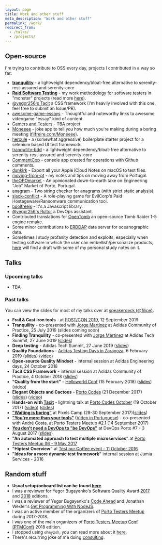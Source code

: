 ```yaml
---
layout: page
title: Work and other stuff
meta_description: "Work and other stuff"
permalink: /work/
redirect_from:
  - /talks/
  - /projects/
---
```


## Open-source

I'm trying to contribute to OSS every day, projects I contributed in a way so far:

- **[tranquility](https://tranquility-bdd.com/)** - a lightweight dependency/bloat-free alternative to serenity-rest-assured and serenity-core
- **[Raid Software Testing](https://raid-software-testing.com/)** - my work methodology for software testers in "monster" projects (read more [here](https://filfreire.com/posts/asymmetric_warfare)).
- [@yegor256's Tacit](https://github.com/yegor256/tacit) a CSS framework (I'm heavily involved with this one, feel free to submit an Issue/PR).
- [awesome-game-essays](https://github.com/filfreire/awesome-game-essays) - Thoughtful and noteworthy links to awesome videogame "essay" kind of content.
- [Gamers and Testers](https://gamersandtesters.com/) - TBA project
- [Moneeee](https://github.com/filfreire/Moneeee) - joke app to tell you how much you're making during a boring meeting ([filfreire.com/Moneeee](https://filfreire.com/Moneeee/)).
- [hercule](https://github.com/filfreire/hercule) - a (somewhat aggressive) boilerplate starter project for a selenium based UI test framework.
- [tranquility-bdd](https://github.com/filfreire/tranquility-bdd) - a lightweight dependency/bloat-free alternative to serenity-rest-assured and serenity-core
- [CommentCop](https://github.com/filfreire/CommentCop) - console app created for operations with Github comments.
- [dunkirk](https://github.com/filfreire/dunkirk) - Export all your Apple iCloud Notes on macOS to text files.
- [moving-from-pt](https://github.com/filfreire/moving-from-pt) - my notes and tips on moving away from Portugal.
- [theOPOmarket](https://github.com/filfreire/theOPOmarket) - An opinionated down-to-earth take on Engineering "Job" Market of Porto, Portugal.
- [anagram](https://github.com/filfreire/anagram) -  Two string checker for anagrams (with strict static analysis).
- [slack-conflict](https://github.com/filfreire/slack-conflict) - A role-playing game for EvilCorp's Paid Hostageware/Ransomware communication tool.
- [booltreejs](https://github.com/filfreire/booltreejs) - it's a Javascript library.
- [@yegor256's Rultor](https://github.com/yegor256/rultor) a DevOps assistant.
- Contributed translations for [OpenTomb](https://github.com/opentomb/OpenTomb) an open-source Tomb Raider 1-5 engine remake.
- Some minor contributions to [ERDDAP](http://coastwatch.pfeg.noaa.gov/erddap/download/changes.html) data server for oceanographic data.
- Sometimes I study profanity detection and exploits, especially when testing software in which the user can embellish/personalize products, [here](/profanity-study) will find a draft with some of my personal study notes on it.

## Talks

### Upcoming talks

- TBA

### Past talks

You can view the slides for most of my talks over at [speakerdeck (@filipe)](https://speakerdeck.com/filipe).
- **Frail & Cast iron tools** - at [POST/CON 2019](https://www.getpostman.com/post-con-2019), 12 September 2019
- **Tranquility** - co-presented with [Jorge Martínez](https://www.linkedin.com/in/jmromanos/) at Adidas Community of Practice, 25 July 2019 (slides coming soon)
- **Finding Tranquility** - co-presented with [Jorge Martínez](https://www.linkedin.com/in/jmromanos/) at Adidas Tech Summit, 27 June 2019 ([slides](https://speakerdeck.com/filipe/finding-tranquility))
- **Deep testing** - Adidas Tech Summit, 27 June 2019 ([slides](https://speakerdeck.com/filipe/deep-testing))
- **Quality Foundations** - [Adidas Testing Days in Zaragoza](https://www.koliseo.com/jmsampayo/adidas-testing-day-2019-zaragoza-spain/r4p/5758267368144896/agenda#/5663515423539200), 6 February 2019 ([slides](https://speakerdeck.com/filipe/quality-foundations)) ([video](https://youtu.be/POQJX-tRhIA))
- **Open-source Quality Mindset** -  internal session at Adidas Engineering days, 24 October 2018
- **Tacit CSS Framework** - internal session at Adidas Community of Practice, 4 October 2018 ([slides](https://speakerdeck.com/filipe/tacit-css-framework))
- **"Quality from the start"** - [Helloworld Conf](https://helloworldconf.pt/) (15 February 2018) ([slides](https://speakerdeck.com/filipe/quality-from-the-start)) ([video](https://youtu.be/_Dal5reX1Sw))
- **Elegant Objects and Cactoos** - [Porto Codes](https://www.meetup.com/portocodes/events/245727845/) (21 December 2017) ([slides](https://speakerdeck.com/filipe/elegant-objects-and-cactoos)) ([video](https://youtu.be/LlkptvKK6Mw))
- **Hands-on with [Tacit](https://github.com/yegor256/tacit)** - lightning talk at [Porto Codes October](https://www.meetup.com/portocodes/events/243675088/) (19 October 2017) ([video](https://youtu.be/SCcJcSVBSpU)) ([slides](https://speakerdeck.com/filipe/tacit))
- **["Waiting is boring"](https://speakerdeck.com/filipe/waiting-is-boring)** at Pixels Camp (28-30 September 2017)([slides](https://speakerdeck.com/filipe/waiting-is-boring))
- **["You're more than your tools"](https://www.eventbrite.pt/e/bilhetes-porto-testers-meetup-21-37305787615)** ([Video in Portuguese](https://youtu.be/hx-T5xItraQ)) - co-presented with André Costa, at Porto Testers Meetup #2.1 (14 September 2017)
- **[You don't need a DevOps to "be DevOps"](https://www.meetup.com/devopsporto/events/241838901/)** at DevOps Porto #7 - 3 August 2017 ([slides](https://speakerdeck.com/filipe/you-dont-need-a-devops-to-be-devops))
- **"An automated approach to test multiple microservices"** at [Porto Testers Meetup #6 - 9 May 2017](https://www.eventbrite.pt/e/bilhetes-porto-testers-meetup-6-33774996925)
- **"Hiptest Overview"** at [Test our Coffee event - 11 October 2016](https://www.pstqb.pt/11102016-pt)
- **"Ideas for a more dynamic test framework"** internal session at Jumia Services - 2016

## Random stuff

- **Usual setup/onboard list can be found [here](/onboard)**.
- I was a reviewer for Yegor Bugayenko's Software Quality Award [2017](http://www.yegor256.com/2016/10/23/award-2017.html) and [2018](https://www.yegor256.com/2017/10/24/award-2018.html) editions.
- I was a reviewer of Yegor Bugayenko's [Code Ahead](https://www.codeahead.org/) and Jonathan Wexler's [Get Programming With NodeJS](https://www.manning.com/books/get-programming-with-node-js).
- I was an active member of the organizers of [Porto Testers Meetup](https://portotestersmeetup.github.io) during 2017-2018.
- I was one of the main organizers of [Porto Testers Meetup Conf (PTMConf)](https://ptmconf.com/) 2018 edition.
- I stopped using `ohmyzsh`, you can read more about it [here](/posts/ohmyslowzsh).
- There's recurring joke of me doing [consulting](http://freireconsulting.org/).
